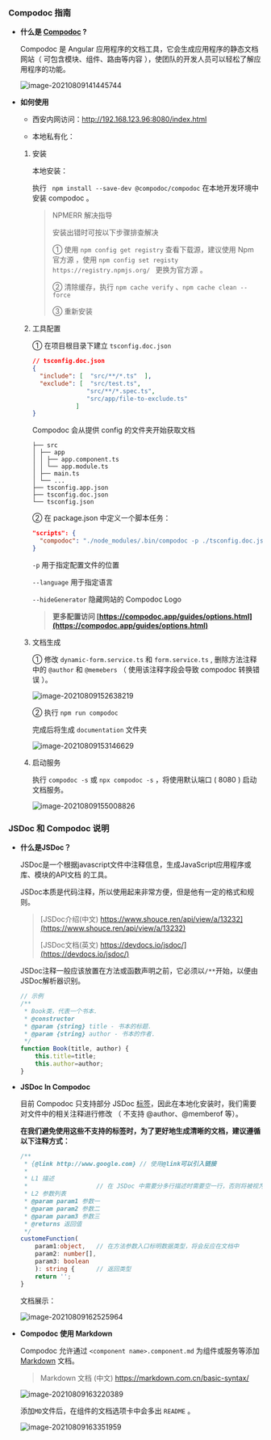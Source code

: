### Compodoc 指南

- **什么是 [Compodoc](https://compodoc.app/) ?**

  Compodoc 是 Angular 应用程序的文档工具，它会生成应用程序的静态文档网站（ 可包含模块、组件、路由等内容 ），使团队的开发人员可以轻松了解应用程序的功能。

  ![image-20210809141445744](.\typora-user-images\image-20210809141445744.png)



- **如何使用**

  - 西安内网访问：http://192.168.123.96:8080/index.html

  - 本地私有化：

  1. 安装

     本地安装：

     执行  ` npm install --save-dev @compodoc/compodoc`  在本地开发环境中安装 compodoc 。

     >NPMERR 解决指导
     >
     >安装出错时可按以下步骤排查解决
     >
     >① 使用 `npm config get registry` 查看下载源，建议使用 Npm 官方源 ，使用 `npm config set registy https://registry.npmjs.org/ ` 更换为官方源 。
     >
     >② 清除缓存，执行 `npm cache verify`  、`npm cache clean --force`
     >
     >③ 重新安装

  2. 工具配置

     ① 在项目根目录下建立  `tsconfig.doc.json` 

     ```json
     // tsconfig.doc.json
     {
       "include": [  "src/**/*.ts"  ],
       "exclude": [  "src/test.ts", 
       				"src/**/*.spec.ts", 
       				"src/app/file-to-exclude.ts"
       			 ]
     }
     ```

     Compodoc 会从提供 config 的文件夹开始获取文档

     ```
     ├── src
     │ ├── app
     │ │ ├── app.component.ts
     │ │ └── app.module.ts
     │ ├── main.ts
     │ └── ...
     ├── tsconfig.app.json
     ├── tsconfig.doc.json
     └── tsconfig.json
     ```

     ② 在 package.json 中定义一个脚本任务：

     ```json
     "scripts": {
       "compodoc": "./node_modules/.bin/compodoc -p ./tsconfig.doc.json --language zh-CN --hideGenerator"
     }
     ```

     `-p` 用于指定配置文件的位置

     `--language` 用于指定语言

     `--hideGenerator` 隐藏网站的 Compodoc Logo

     > **更多配置访问 [https://compodoc.app/guides/options.html](https://compodoc.app/guides/options.html)**

  3. 文档生成

     ① 修改 `dynamic-form.service.ts` 和 `form.service.ts` , 删除方法注释中的 `@author` 和 `@memebers` （ 使用该注释字段会导致 compodoc 转换错误 ）。

     ![image-20210809152638219](.\typora-user-images\image-20210809152638219.png)

     ② 执行 `npm run compodoc` 

     完成后将生成 `documentation` 文件夹

     ![image-20210809153146629](.\typora-user-images\image-20210809153146629.png)

  4. 启动服务

     执行 `compodoc -s` 或 `npx compodoc -s` ，将使用默认端口 ( 8080 ) 启动文档服务。

     ![image-20210809155008826](.\typora-user-images\image-20210809155008826.png)



### JSDoc 和 Compodoc 说明

+ **什么是JSDoc？**

  JSDoc是一个根据javascript文件中注释信息，生成JavaScript应用程序或库、模块的API文档 的工具。

  JSDoc本质是代码注释，所以使用起来非常方便，但是他有一定的格式和规则。

  >[JSDoc介绍(中文) https://www.shouce.ren/api/view/a/13232](https://www.shouce.ren/api/view/a/13232)
  >
  >[JSDoc文档(英文) https://devdocs.io/jsdoc/](https://devdocs.io/jsdoc/)

  JSDoc注释一般应该放置在方法或函数声明之前，它必须以`/**`开始，以便由JSDoc解析器识别。

  ```javascript
  // 示例
  /**
   * Book类，代表一个书本.
   * @constructor
   * @param {string} title - 书本的标题.
   * @param {string} author - 书本的作者.
   */
  function Book(title, author) {
      this.title=title;
      this.author=author;
  }
  ```

+ **JSDoc In Compodoc**

  目前 Compodoc 只支持部分 JSDoc [标签](https://compodoc.app/guides/jsdoc-tags.html)，因此在本地化安装时，我们需要对文件中的相关注释进行修改 （ 不支持 @author、@memberof 等）。 

  **在我们避免使用这些不支持的标签时，为了更好地生成清晰的文档，建议遵循以下注释方式：**

  ```typescript
  /**
   * {@link http://www.google.com} // 使用@link可以引入链接
   *
   * L1 描述 
   *                   // 在 JSDoc 中需要分多行描述时需要空一行，否则将被视为一行
   * L2 参数列表
   * @param param1 参数一
   * @param param2 参数二
   * @param param3 参数三
   * @returns 返回值
   */
  customeFunction(
      param1:object,   // 在方法参数入口标明数据类型，将会反应在文档中
      param2: number[], 
      param3: boolean
      ): string {      // 返回类型
      return '';
  }
  ```

  文档展示：

  ![image-20210809162525964](.\typora-user-images\image-20210809162525964.png)

  

+ **Compodoc 使用 Markdown**

  Compodoc 允许通过 `<component name>.component.md` 为组件或服务等添加 [Markdown](https://www.markdownguide.org/) 文档。

  > Markdown 文档 (中文)  https://markdown.com.cn/basic-syntax/

  ![image-20210809163220389](.\typora-user-images\image-20210809163220389.png)

  添加`MD`文件后，在组件的文档选项卡中会多出 `README` 。

  ![image-20210809163351959](.\typora-user-images\image-20210809163351959.png)

  

